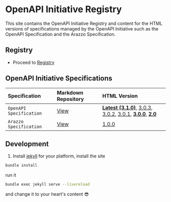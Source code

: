 # OpenAPI Initiative Registry

This site contains the OpenAPI Initiative Registry and content for the HTML versions of specifications managed by the OpenAPI Initiative such as the OpenAPI Specification and the Arazzo Specification.

## Registry

* Proceed to [Registry](https://spec.openapis.org/registry/index.html)

## OpenAPI Initiative Specifications

| Specification  | Markdown Repository | HTML Version  |
| :--------------| :------------------ | :------- |
| `OpenAPI Specification` | [View](https://github.com/OAI/OpenAPI-Specification/versions)|[**Latest (3.1.0)**](oas/latest.html), [3.0.3](https://spec.openapis.org/oas/v3.0.3.html), [3.0.2](https://spec.openapis.org/oas/v3.0.2.html), [3.0.1](https://spec.openapis.org/oas/v3.0.1.html), [**3.0.0**](https://spec.openapis.org/oas/v3.0.0.html), [**2.0**](https://spec.openapis.org/oas/v2.0.html)|
| `Arazzo Specification` | [View](https://github.com/OAI/Arazzo-Specification) | [1.0.0](https://spec.openapis.org/arazzo/v1.0.0.html)|

## Development

1. Install [jekyll](https://jekyllrb.com/docs/installation/) for your platform, install the site
~~~sh
bundle install
~~~
run it
~~~sh
bundle exec jekyll serve --livereload
~~~
and change it to your heart's content :sunglasses:
